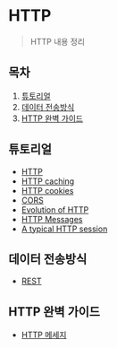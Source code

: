 # HTTP

> HTTP 내용 정리
>
> [MDN HTTP 레퍼런스]: https://developer.mozilla.org/en-US/docs/Web/HTTP
> [REST 위키]: https://en.wikipedia.org/wiki/Representational_state_transfer
>
> [HTTP 완벽 가이드]: http://www.kyobobook.co.kr/product/detailViewKor.laf?mallGb=KOR&amp;ejkGb=KOR&amp;barcode=9788966261208
>
> 

## 목차

1. [튜토리얼](#튜토리얼)
2. [데이터 전송방식](#데이터-전송방식)
3. [HTTP 완벽 가이드](#HTTP-완벽-가이드)

## 튜토리얼

- [HTTP](./01_Tutorials/01_Overview.md)
- [HTTP caching](./01_Tutorials/02_HTTPCaching.md)
- [HTTP cookies](./01_Tutorials/03_HTTPCookies.md)
- [CORS](./01_Tutorials/04_CrossOriginResourceSharing.md)
- [Evolution of HTTP](./01_Tutorials/05_EvolutionOfHTTP.md)
- [HTTP Messages](./01_Tutorials/07_HTTPMessages.md)
- [A typical HTTP session](./01_Tutorials/08_ATypicalHTTPSession.md)

## 데이터 전송방식

- [REST](./02_DataTransmission/01_REST.md)

## HTTP 완벽 가이드

- [HTTP 메세지](./03_HTTP/03_HTTPMessages.md)